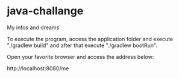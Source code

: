 # java-challange
My infos and dreams

To execute the program, access the application folder and execute "./gradlew build" and after that execute "./gradlew bootRun".

Open your favorite browser and access the address below:

http://localhost:8080/me